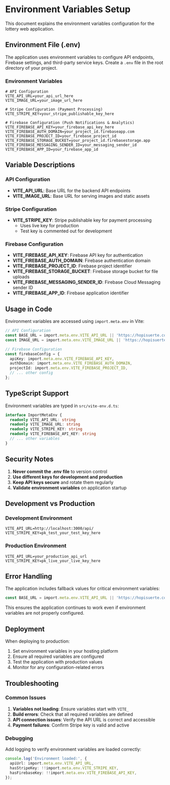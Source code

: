 # Environment Variables Setup

This document explains the environment variables configuration for the lottery web application.

## Environment File (.env)

The application uses environment variables to configure API endpoints, Firebase settings, and third-party service keys. Create a `.env` file in the root directory of your project.

### Environment Variables

```env
# API Configuration
VITE_API_URL=your_api_url_here
VITE_IMAGE_URL=your_image_url_here

# Stripe Configuration (Payment Processing)
VITE_STRIPE_KEY=your_stripe_publishable_key_here

# Firebase Configuration (Push Notifications & Analytics)
VITE_FIREBASE_API_KEY=your_firebase_api_key_here
VITE_FIREBASE_AUTH_DOMAIN=your_project_id.firebaseapp.com
VITE_FIREBASE_PROJECT_ID=your_firebase_project_id
VITE_FIREBASE_STORAGE_BUCKET=your_project_id.firebasestorage.app
VITE_FIREBASE_MESSAGING_SENDER_ID=your_messaging_sender_id
VITE_FIREBASE_APP_ID=your_firebase_app_id
```

## Variable Descriptions

### API Configuration
- **VITE_API_URL**: Base URL for the backend API endpoints
- **VITE_IMAGE_URL**: Base URL for serving images and static assets

### Stripe Configuration
- **VITE_STRIPE_KEY**: Stripe publishable key for payment processing
  - Uses live key for production
  - Test key is commented out for development

### Firebase Configuration
- **VITE_FIREBASE_API_KEY**: Firebase API key for authentication
- **VITE_FIREBASE_AUTH_DOMAIN**: Firebase authentication domain
- **VITE_FIREBASE_PROJECT_ID**: Firebase project identifier
- **VITE_FIREBASE_STORAGE_BUCKET**: Firebase storage bucket for file uploads
- **VITE_FIREBASE_MESSAGING_SENDER_ID**: Firebase Cloud Messaging sender ID
- **VITE_FIREBASE_APP_ID**: Firebase application identifier

## Usage in Code

Environment variables are accessed using `import.meta.env` in Vite:

```typescript
// API Configuration
const BASE_URL = import.meta.env.VITE_API_URL || 'https://hopisuerte.com/api/';
const IMAGE_URL = import.meta.env.VITE_IMAGE_URL || 'https://hopisuerte.com/public/';

// Firebase Configuration
const firebaseConfig = {
  apiKey: import.meta.env.VITE_FIREBASE_API_KEY,
  authDomain: import.meta.env.VITE_FIREBASE_AUTH_DOMAIN,
  projectId: import.meta.env.VITE_FIREBASE_PROJECT_ID,
  // ... other config
};
```

## TypeScript Support

Environment variables are typed in `src/vite-env.d.ts`:

```typescript
interface ImportMetaEnv {
  readonly VITE_API_URL: string
  readonly VITE_IMAGE_URL: string
  readonly VITE_STRIPE_KEY: string
  readonly VITE_FIREBASE_API_KEY: string
  // ... other variables
}
```

## Security Notes

1. **Never commit the .env file** to version control
2. **Use different keys for development and production**
3. **Keep API keys secure** and rotate them regularly
4. **Validate environment variables** on application startup

## Development vs Production

### Development Environment
```env
VITE_API_URL=http://localhost:3000/api/
VITE_STRIPE_KEY=pk_test_your_test_key_here
```

### Production Environment
```env
VITE_API_URL=your_production_api_url
VITE_STRIPE_KEY=pk_live_your_live_key_here
```

## Error Handling

The application includes fallback values for critical environment variables:

```typescript
const BASE_URL = import.meta.env.VITE_API_URL || 'https://hopisuerte.com/api/';
```

This ensures the application continues to work even if environment variables are not properly configured.

## Deployment

When deploying to production:

1. Set environment variables in your hosting platform
2. Ensure all required variables are configured
3. Test the application with production values
4. Monitor for any configuration-related errors

## Troubleshooting

### Common Issues

1. **Variables not loading**: Ensure variables start with `VITE_`
2. **Build errors**: Check that all required variables are defined
3. **API connection issues**: Verify the API URL is correct and accessible
4. **Payment failures**: Confirm Stripe key is valid and active

### Debugging

Add logging to verify environment variables are loaded correctly:

```typescript
console.log('Environment loaded:', {
  apiUrl: import.meta.env.VITE_API_URL,
  hasStripeKey: !!import.meta.env.VITE_STRIPE_KEY,
  hasFirebaseKey: !!import.meta.env.VITE_FIREBASE_API_KEY,
});
```
